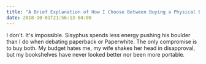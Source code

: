 ```yaml
---
title: "A Brief Explanation of How I Choose Between Buying a Physical Book or the Kindle Edition"
date: 2018-10-01T21:56:13-04:00
---
```


I don't. It's impossible. Sisyphus spends less energy pushing his boulder than I do when debating paperback or Paperwhite. The only compromise is to buy both. My budget hates me, my wife shakes her head in disapproval, but my bookshelves have never looked better nor been more portable. 